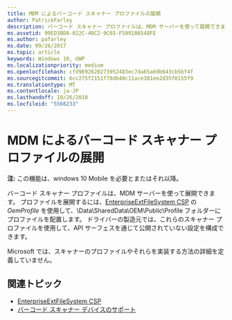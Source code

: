 ```yaml
---
title: MDM によるバーコード スキャナー プロファイルの展開
author: PatrickFarley
description: バーコード スキャナー プロファイルは、MDM サーバーを使って展開できます。
ms.assetid: 99ED3BD8-022C-40C2-9C65-F599186548FE
ms.author: pafarley
ms.date: 09/26/2017
ms.topic: article
keywords: Windows 10, UWP
ms.localizationpriority: medium
ms.openlocfilehash: cfd9692620273952483ec7da65a69b643cb5bf4f
ms.sourcegitcommit: 6cc275f2151f78db40c11ace381ee2d35f0155f9
ms.translationtype: MT
ms.contentlocale: ja-JP
ms.lasthandoff: 10/26/2018
ms.locfileid: "5566233"
---
```

# <a name="deploy-barcode-scanner-profiles-with-mdm"></a>MDM によるバーコード スキャナー プロファイルの展開

**注:** この機能は、windows 10 Mobile を必要とまたはそれ以降。

バーコード スキャナー プロファイルは、MDM サーバーを使って展開できます。 プロファイルを展開するには、[EnterpriseExtFileSystem CSP](https://msdn.microsoft.com/library/windows/hardware/mt157025) の *OemProfile* を使用して、\\Data\\SharedData\\OEM\\Public\\Profile フォルダーにプロファイルを配置します。 ドライバーの製造元では、これらのスキャナー プロファイルを使用して、API サーフェスを通じて公開されていない設定を構成できます。

Microsoft では、スキャナーのプロファイルやそれらを実装する方法の詳細を定義していません。

## <a name="related-topics"></a>関連トピック
- [EnterpriseExtFileSystem CSP](https://msdn.microsoft.com/library/windows/hardware/mt157025)
- [バーコード スキャナー デバイスのサポート](https://docs.microsoft.com/en-us/windows/uwp/devices-sensors/pos-device-support#barcode-scanner)